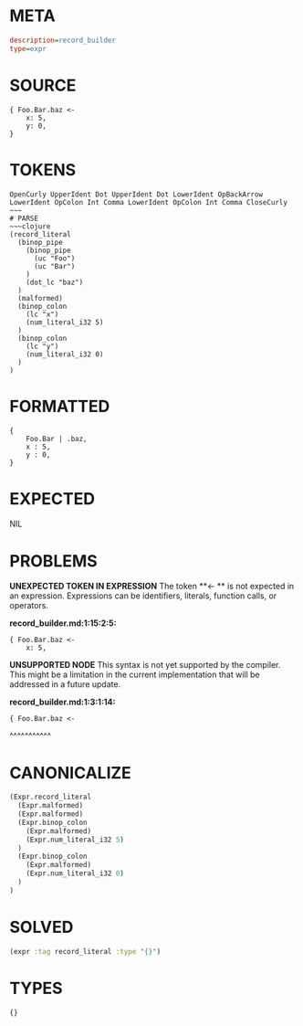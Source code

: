 # META
~~~ini
description=record_builder
type=expr
~~~
# SOURCE
~~~roc
{ Foo.Bar.baz <-
    x: 5,
    y: 0,
}
~~~
# TOKENS
~~~text
OpenCurly UpperIdent Dot UpperIdent Dot LowerIdent OpBackArrow LowerIdent OpColon Int Comma LowerIdent OpColon Int Comma CloseCurly ~~~
# PARSE
~~~clojure
(record_literal
  (binop_pipe
    (binop_pipe
      (uc "Foo")
      (uc "Bar")
    )
    (dot_lc "baz")
  )
  (malformed)
  (binop_colon
    (lc "x")
    (num_literal_i32 5)
  )
  (binop_colon
    (lc "y")
    (num_literal_i32 0)
  )
)
~~~
# FORMATTED
~~~roc
{
	Foo.Bar | .baz,
	x : 5,
	y : 0,
}
~~~
# EXPECTED
NIL
# PROBLEMS
**UNEXPECTED TOKEN IN EXPRESSION**
The token **<-
    ** is not expected in an expression.
Expressions can be identifiers, literals, function calls, or operators.

**record_builder.md:1:15:2:5:**
```roc
{ Foo.Bar.baz <-
    x: 5,
```


**UNSUPPORTED NODE**
This syntax is not yet supported by the compiler.
This might be a limitation in the current implementation that will be addressed in a future update.

**record_builder.md:1:3:1:14:**
```roc
{ Foo.Bar.baz <-
```
  ^^^^^^^^^^^


# CANONICALIZE
~~~clojure
(Expr.record_literal
  (Expr.malformed)
  (Expr.malformed)
  (Expr.binop_colon
    (Expr.malformed)
    (Expr.num_literal_i32 5)
  )
  (Expr.binop_colon
    (Expr.malformed)
    (Expr.num_literal_i32 0)
  )
)
~~~
# SOLVED
~~~clojure
(expr :tag record_literal :type "{}")
~~~
# TYPES
~~~roc
{}
~~~
